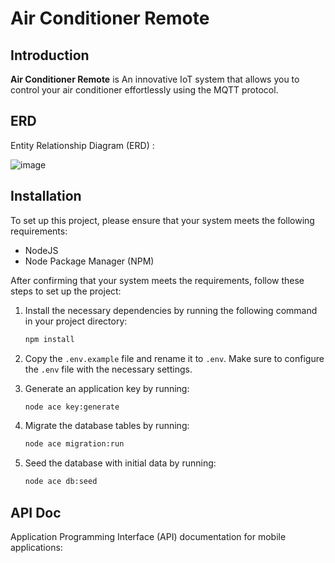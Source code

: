 # Air Conditioner Remote

## Introduction

**Air Conditioner Remote** is An innovative IoT system that allows you to control your air conditioner effortlessly using the MQTT protocol.

## ERD

Entity Relationship Diagram (ERD) :

![image](https://github.com/user-attachments/assets/0279620e-f6bd-48fa-8ce3-e23441f3cd2f)

## Installation

To set up this project, please ensure that your system meets the following requirements:

- NodeJS
- Node Package Manager (NPM)
  
After confirming that your system meets the requirements, follow these steps to set up the project:

1. Install the necessary dependencies by running the following command in your project directory:

    ```bash
    npm install
    ```

2. Copy the `.env.example` file and rename it to `.env`. Make sure to configure the `.env` file with the necessary settings.

3. Generate an application key by running:

    ```bash
    node ace key:generate
    ```

4. Migrate the database tables by running:

    ```bash
    node ace migration:run
    ```

5. Seed the database with initial data by running:

    ```bash
    node ace db:seed
    ```

## API Doc

Application Programming Interface (API) documentation for mobile applications:


